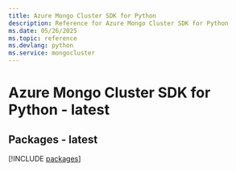 ```yaml
---
title: Azure Mongo Cluster SDK for Python
description: Reference for Azure Mongo Cluster SDK for Python
ms.date: 05/26/2025
ms.topic: reference
ms.devlang: python
ms.service: mongocluster
---
```

# Azure Mongo Cluster SDK for Python - latest
## Packages - latest
[!INCLUDE [packages](mongo-cluster-index.md)]